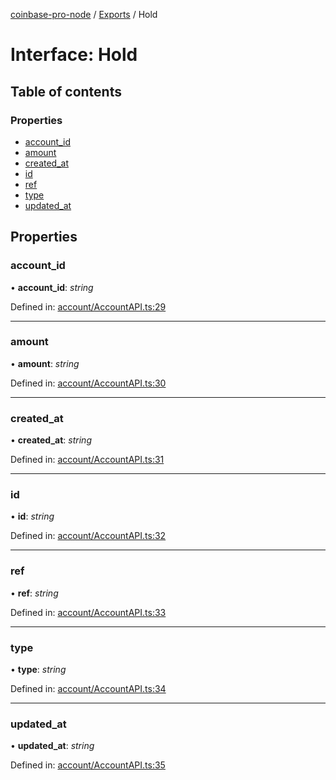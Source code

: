 [coinbase-pro-node](../README.md) / [Exports](../modules.md) / Hold

# Interface: Hold

## Table of contents

### Properties

- [account\_id](hold.md#account_id)
- [amount](hold.md#amount)
- [created\_at](hold.md#created_at)
- [id](hold.md#id)
- [ref](hold.md#ref)
- [type](hold.md#type)
- [updated\_at](hold.md#updated_at)

## Properties

### account\_id

• **account\_id**: *string*

Defined in: [account/AccountAPI.ts:29](https://github.com/bennycode/coinbase-pro-node/blob/a54e177/src/account/AccountAPI.ts#L29)

___

### amount

• **amount**: *string*

Defined in: [account/AccountAPI.ts:30](https://github.com/bennycode/coinbase-pro-node/blob/a54e177/src/account/AccountAPI.ts#L30)

___

### created\_at

• **created\_at**: *string*

Defined in: [account/AccountAPI.ts:31](https://github.com/bennycode/coinbase-pro-node/blob/a54e177/src/account/AccountAPI.ts#L31)

___

### id

• **id**: *string*

Defined in: [account/AccountAPI.ts:32](https://github.com/bennycode/coinbase-pro-node/blob/a54e177/src/account/AccountAPI.ts#L32)

___

### ref

• **ref**: *string*

Defined in: [account/AccountAPI.ts:33](https://github.com/bennycode/coinbase-pro-node/blob/a54e177/src/account/AccountAPI.ts#L33)

___

### type

• **type**: *string*

Defined in: [account/AccountAPI.ts:34](https://github.com/bennycode/coinbase-pro-node/blob/a54e177/src/account/AccountAPI.ts#L34)

___

### updated\_at

• **updated\_at**: *string*

Defined in: [account/AccountAPI.ts:35](https://github.com/bennycode/coinbase-pro-node/blob/a54e177/src/account/AccountAPI.ts#L35)
